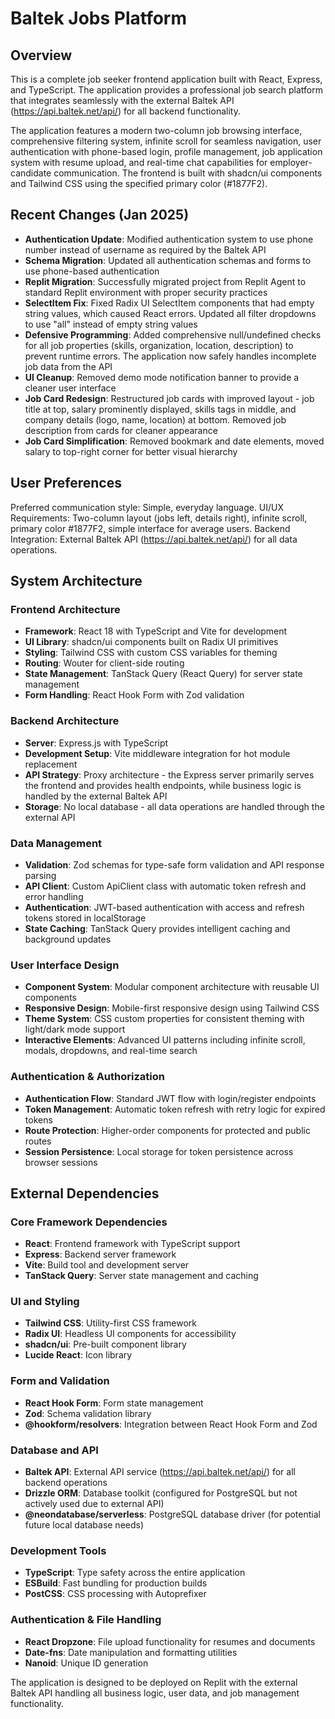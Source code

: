 # Baltek Jobs Platform

## Overview

This is a complete job seeker frontend application built with React, Express, and TypeScript. The application provides a professional job search platform that integrates seamlessly with the external Baltek API (https://api.baltek.net/api/) for all backend functionality.

The application features a modern two-column job browsing interface, comprehensive filtering system, infinite scroll for seamless navigation, user authentication with phone-based login, profile management, job application system with resume upload, and real-time chat capabilities for employer-candidate communication. The frontend is built with shadcn/ui components and Tailwind CSS using the specified primary color (#1877F2).

## Recent Changes (Jan 2025)
- **Authentication Update**: Modified authentication system to use phone number instead of username as required by the Baltek API
- **Schema Migration**: Updated all authentication schemas and forms to use phone-based authentication
- **Replit Migration**: Successfully migrated project from Replit Agent to standard Replit environment with proper security practices
- **SelectItem Fix**: Fixed Radix UI SelectItem components that had empty string values, which caused React errors. Updated all filter dropdowns to use "all" instead of empty string values
- **Defensive Programming**: Added comprehensive null/undefined checks for all job properties (skills, organization, location, description) to prevent runtime errors. The application now safely handles incomplete job data from the API
- **UI Cleanup**: Removed demo mode notification banner to provide a cleaner user interface
- **Job Card Redesign**: Restructured job cards with improved layout - job title at top, salary prominently displayed, skills tags in middle, and company details (logo, name, location) at bottom. Removed job description from cards for cleaner appearance
- **Job Card Simplification**: Removed bookmark and date elements, moved salary to top-right corner for better visual hierarchy

## User Preferences

Preferred communication style: Simple, everyday language.
UI/UX Requirements: Two-column layout (jobs left, details right), infinite scroll, primary color #1877F2, simple interface for average users.
Backend Integration: External Baltek API (https://api.baltek.net/api/) for all data operations.

## System Architecture

### Frontend Architecture
- **Framework**: React 18 with TypeScript and Vite for development
- **UI Library**: shadcn/ui components built on Radix UI primitives
- **Styling**: Tailwind CSS with custom CSS variables for theming
- **Routing**: Wouter for client-side routing
- **State Management**: TanStack Query (React Query) for server state management
- **Form Handling**: React Hook Form with Zod validation

### Backend Architecture
- **Server**: Express.js with TypeScript
- **Development Setup**: Vite middleware integration for hot module replacement
- **API Strategy**: Proxy architecture - the Express server primarily serves the frontend and provides health endpoints, while business logic is handled by the external Baltek API
- **Storage**: No local database - all data operations are handled through the external API

### Data Management
- **Validation**: Zod schemas for type-safe form validation and API response parsing
- **API Client**: Custom ApiClient class with automatic token refresh and error handling
- **Authentication**: JWT-based authentication with access and refresh tokens stored in localStorage
- **State Caching**: TanStack Query provides intelligent caching and background updates

### User Interface Design
- **Component System**: Modular component architecture with reusable UI components
- **Responsive Design**: Mobile-first responsive design using Tailwind CSS
- **Theme System**: CSS custom properties for consistent theming with light/dark mode support
- **Interactive Elements**: Advanced UI patterns including infinite scroll, modals, dropdowns, and real-time search

### Authentication & Authorization
- **Authentication Flow**: Standard JWT flow with login/register endpoints
- **Token Management**: Automatic token refresh with retry logic for expired tokens
- **Route Protection**: Higher-order components for protected and public routes
- **Session Persistence**: Local storage for token persistence across browser sessions

## External Dependencies

### Core Framework Dependencies
- **React**: Frontend framework with TypeScript support
- **Express**: Backend server framework
- **Vite**: Build tool and development server
- **TanStack Query**: Server state management and caching

### UI and Styling
- **Tailwind CSS**: Utility-first CSS framework
- **Radix UI**: Headless UI components for accessibility
- **shadcn/ui**: Pre-built component library
- **Lucide React**: Icon library

### Form and Validation
- **React Hook Form**: Form state management
- **Zod**: Schema validation library
- **@hookform/resolvers**: Integration between React Hook Form and Zod

### Database and API
- **Baltek API**: External API service (https://api.baltek.net/api/) for all backend operations
- **Drizzle ORM**: Database toolkit (configured for PostgreSQL but not actively used due to external API)
- **@neondatabase/serverless**: PostgreSQL database driver (for potential future local database needs)

### Development Tools
- **TypeScript**: Type safety across the entire application
- **ESBuild**: Fast bundling for production builds
- **PostCSS**: CSS processing with Autoprefixer

### Authentication & File Handling
- **React Dropzone**: File upload functionality for resumes and documents
- **Date-fns**: Date manipulation and formatting utilities
- **Nanoid**: Unique ID generation

The application is designed to be deployed on Replit with the external Baltek API handling all business logic, user data, and job management functionality.